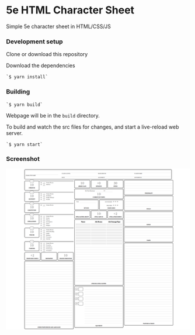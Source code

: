# 5e HTML Character Sheet

Simple 5e character sheet in HTML/CSS/JS

### Development setup

Clone or download this repository

Download the dependencies

    `$ yarn install`

### Building

    `$ yarn build`

Webpage will be in the `build` directory.

To build and watch the src files for changes, and start a live-reload web server.

    `$ yarn start`

### Screenshot

![Screenshot](screenshot.png)
